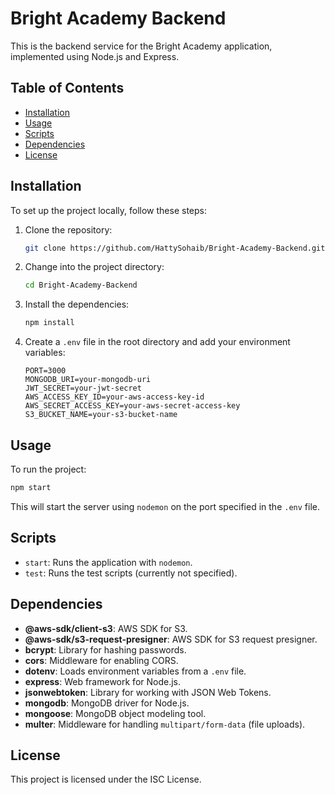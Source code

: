 
# Bright Academy Backend

This is the backend service for the Bright Academy application, implemented using Node.js and Express.

## Table of Contents

- [Installation](#installation)
- [Usage](#usage)
- [Scripts](#scripts)
- [Dependencies](#dependencies)
- [License](#license)

## Installation

To set up the project locally, follow these steps:

1. Clone the repository:
   ```sh
   git clone https://github.com/HattySohaib/Bright-Academy-Backend.git
   ```

2. Change into the project directory:
   ```sh
   cd Bright-Academy-Backend
   ```

3. Install the dependencies:
   ```sh
   npm install
   ```

4. Create a `.env` file in the root directory and add your environment variables:
   ```env
   PORT=3000
   MONGODB_URI=your-mongodb-uri
   JWT_SECRET=your-jwt-secret
   AWS_ACCESS_KEY_ID=your-aws-access-key-id
   AWS_SECRET_ACCESS_KEY=your-aws-secret-access-key
   S3_BUCKET_NAME=your-s3-bucket-name
   ```

## Usage

To run the project:

```sh
npm start
```

This will start the server using `nodemon` on the port specified in the `.env` file.

## Scripts

- `start`: Runs the application with `nodemon`.
- `test`: Runs the test scripts (currently not specified).

## Dependencies

- **@aws-sdk/client-s3**: AWS SDK for S3.
- **@aws-sdk/s3-request-presigner**: AWS SDK for S3 request presigner.
- **bcrypt**: Library for hashing passwords.
- **cors**: Middleware for enabling CORS.
- **dotenv**: Loads environment variables from a `.env` file.
- **express**: Web framework for Node.js.
- **jsonwebtoken**: Library for working with JSON Web Tokens.
- **mongodb**: MongoDB driver for Node.js.
- **mongoose**: MongoDB object modeling tool.
- **multer**: Middleware for handling `multipart/form-data` (file uploads).

## License

This project is licensed under the ISC License.
